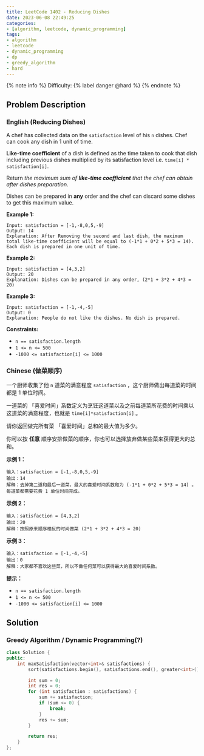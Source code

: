 ```yaml
---
title: LeetCode 1402 - Reducing Dishes
date: 2023-06-08 22:49:25
categories:
- [algorithm, leetcode, dynamic_programming]
tags:
- algorithm
- leetcode
- dynamic_programming
- dp
- greedy_algorithm
- hard
---
```


{% note info %}
Difficulty: {% label danger @hard %}
{% endnote %}

## Problem Description

### English (Reducing Dishes)

A chef has collected data on the `satisfaction` level of his `n` dishes. Chef can cook any dish in 1 unit of time.

**Like-time coefficient** of a dish is defined as the time taken to cook that dish including previous dishes multiplied by its satisfaction level i.e. `time[i] * satisfaction[i]`.

Return *the maximum sum of **like-time coefficient** that the chef can obtain after dishes preparation*.

Dishes can be prepared in **any** order and the chef can discard some dishes to get this maximum value.

**Example 1:**

```log
Input: satisfaction = [-1,-8,0,5,-9]
Output: 14
Explanation: After Removing the second and last dish, the maximum total like-time coefficient will be equal to (-1*1 + 0*2 + 5*3 = 14).
Each dish is prepared in one unit of time.
```

**Example 2:**

```log
Input: satisfaction = [4,3,2]
Output: 20
Explanation: Dishes can be prepared in any order, (2*1 + 3*2 + 4*3 = 20)
```

**Example 3:**

```log
Input: satisfaction = [-1,-4,-5]
Output: 0
Explanation: People do not like the dishes. No dish is prepared.
```

**Constraints:**

- `n == satisfaction.length`
- `1 <= n <= 500`
- `-1000 <= satisfaction[i] <= 1000`

### Chinese (做菜顺序)

一个厨师收集了他 `n` 道菜的满意程度 `satisfaction` ，这个厨师做出每道菜的时间都是 1 单位时间。

一道菜的 「喜爱时间」系数定义为烹饪这道菜以及之前每道菜所花费的时间乘以这道菜的满意程度，也就是 `time[i]*satisfaction[i]` 。

请你返回做完所有菜 「喜爱时间」总和的最大值为多少。

你可以按 **任意** 顺序安排做菜的顺序，你也可以选择放弃做某些菜来获得更大的总和。

**示例 1：**

```log
输入：satisfaction = [-1,-8,0,5,-9]
输出：14
解释：去掉第二道和最后一道菜，最大的喜爱时间系数和为 (-1*1 + 0*2 + 5*3 = 14) 。每道菜都需要花费 1 单位时间完成。
```

**示例 2：**

```log
输入：satisfaction = [4,3,2]
输出：20
解释：按照原来顺序相反的时间做菜 (2*1 + 3*2 + 4*3 = 20)
```

**示例 3：**

```log
输入：satisfaction = [-1,-4,-5]
输出：0
解释：大家都不喜欢这些菜，所以不做任何菜可以获得最大的喜爱时间系数。
```

**提示：**

- `n == satisfaction.length`
- `1 <= n <= 500`
- `-1000 <= satisfaction[i] <= 1000`

## Solution

### Greedy Algorithm / Dynamic Programming(?)

```C++
class Solution {
public:
    int maxSatisfaction(vector<int>& satisfactions) {
        sort(satisfactions.begin(), satisfactions.end(), greater<int>());  // from larger to less

        int sum = 0;
        int res = 0;
        for (int satisfaction : satisfactions) {
            sum += satisfaction;
            if (sum <= 0) {
                break;
            }
            res += sum;
        }

        return res;
    }
};
```
